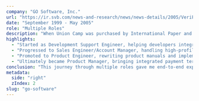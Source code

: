 ```yaml
---
company: "GO Software, Inc."
url: "https://ir.svb.com/news-and-research/news/news-details/2005/VeriFone-Completes-Acquisition-of-GO-Software/default.aspx"
date: "September 1999 - May 2005"
role: "Multiple Roles"
description: "When Union Camp was purchased by International Paper and many of the management were let go or left quickly, my mentor moved to this small software company. A few months later, as the culture at Union Camp transformed, I decided it was time for my next professional chapter and joined my mentor at GO Software:"
highlights:
  - "Started as Development Support Engineer, helping developers integrate payment solutions"
  - "Progressed to Sales Engineer/Account Manager, handling high-profile accounts like Eastman Kodak"
  - "Promoted to Product Engineer, rewriting product manuals and implementing critical PCCharge improvements"
  - "Ultimately became Product Manager, bringing integrated payment terminals to market"
conclusion: "This journey through multiple roles gave me end-to-end experience in the payment industry."
metadata:
  side: "right"
  zIndex: 2
slug: "go-software"
---
```

